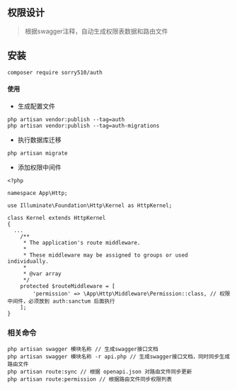 ## 权限设计
>根据swagger注释，自动生成权限表数据和路由文件

## 安装

```
composer require sorry510/auth
```

#### 使用

- 生成配置文件

```
php artisan vendor:publish --tag=auth
php artisan vendor:publish --tag=auth-migrations
```

- 执行数据库迁移

```
php artisan migrate
```

- 添加权限中间件

```
<?php

namespace App\Http;

use Illuminate\Foundation\Http\Kernel as HttpKernel;

class Kernel extends HttpKernel
{
  ...
    /**
     * The application's route middleware.
     *
     * These middleware may be assigned to groups or used individually.
     *
     * @var array
     */
    protected $routeMiddleware = [
        'permission' => \App\Http\Middleware\Permission::class, // 权限中间件，必须放到 auth:sanctum 后面执行
    ];
}
```

### 相关命令

```
php artisan swagger 模块名称 // 生成swagger接口文档
php artisan swagger 模块名称 -r api.php // 生成swagger接口文档，同时同步生成路由文件
php artisan route:sync // 根据 openapi.json 对路由文件同步更新
php artisan route:permission // 根据路由文件同步权限列表
```